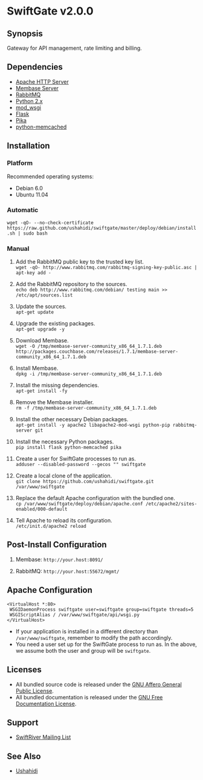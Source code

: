 # SwiftGate v2.0.0

## Synopsis

Gateway for API management, rate limiting and billing.

## Dependencies

* [Apache HTTP Server](http://httpd.apache.org/)
* [Membase Server](http://www.couchbase.org/)
* [RabbitMQ](http://www.rabbitmq.com/)
* [Python 2.x](http://python.org/)
* [mod_wsgi](http://code.google.com/p/modwsgi/)
* [Flask](http://flask.pocoo.org/)
* [Pika](http://pika.github.com/)
* [python-memcached](http://www.tummy.com/Community/software/python-memcached/)

## Installation

### Platform

Recommended operating systems:

* Debian 6.0
* Ubuntu 11.04

### Automatic

`wget -qO- --no-check-certificate https://raw.github.com/ushahidi/swiftgate/master/deploy/debian/install.sh | sudo bash`

### Manual

1. Add the RabbitMQ public key to the trusted key list.  
`wget -qO- http://www.rabbitmq.com/rabbitmq-signing-key-public.asc | apt-key add -`
	 	
2. Add the RabbitMQ repository to the sources.  
`echo deb http://www.rabbitmq.com/debian/ testing main >> /etc/apt/sources.list`

3. Update the sources.  
`apt-get update`

4. Upgrade the existing packages.  
`apt-get upgrade -y`

5. Download Membase.  
`wget -O /tmp/membase-server-community_x86_64_1.7.1.deb http://packages.couchbase.com/releases/1.7.1/membase-server-community_x86_64_1.7.1.deb`

6. Install Membase.  
`dpkg -i /tmp/membase-server-community_x86_64_1.7.1.deb`

7. Install the missing dependencies.  
`apt-get install -fy`

8. Remove the Membase installer.  
`rm -f /tmp/membase-server-community_x86_64_1.7.1.deb`

9. Install the other necessary Debian packages.  
`apt-get install -y apache2 libapache2-mod-wsgi python-pip rabbitmq-server git`

10. Install the necessary Python packages.  
`pip install flask python-memcached pika`

11. Create a user for SwiftGate processes to run as.  
`adduser --disabled-password --gecos "" swiftgate`

12. Create a local clone of the application.  
`git clone https://github.com/ushahidi/swiftgate.git /var/www/swiftgate`

13. Replace the default Apache configuration with the bundled one.  
`cp /var/www/swiftgate/deploy/debian/apache.conf /etc/apache2/sites-enabled/000-default`

14. Tell Apache to reload its configuration.  
`/etc/init.d/apache2 reload`

## Post-Install Configuration

1. Membase: `http://your.host:8091/`

2. RabbitMQ: `http://your.host:55672/mgmt/`

## Apache Configuration

    <VirtualHost *:80>
     WSGIDaemonProcess swiftgate user=swiftgate group=swiftgate threads=5
     WSGIScriptAlias / /var/www/swiftgate/api/wsgi.py
    </VirtualHost>

* If your application is installed in a different directory than `/var/www/swiftgate`, remember to modify the path accordingly.
* You need a user set up for the SwiftGate process to run as. In the above, we assume both the user and group will be `swiftgate`.

## Licenses

* All bundled source code is released under the [GNU Affero General Public License](http://www.gnu.org/licenses/agpl.html).
* All bundled documentation is released under the [GNU Free Documentation License](http://www.gnu.org/licenses/fdl.html).

## Support

* [SwiftRiver Mailing List](http://groups.google.com/group/swiftriver)

## See Also

* [Ushahidi](http://ushahidi.com/)
